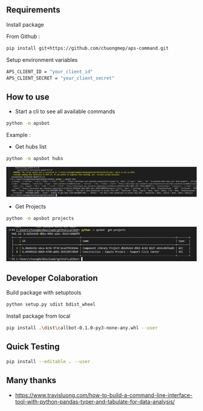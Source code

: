 

## Requirements 

Install package

From Github :

```bash
pip install git+https://github.com/chuongmep/aps-command.git
```

Setup environment variables

```bash
APS_CLIENT_ID = "your_client_id"
APS_CLIENT_SECRET = "your_client_secret"
```

## How to use

- Start a cli to see all available commands

```bash
python -m apsbot
```
Example : 

- Get hubs list

```bash
python -m apsbot hubs
```

![](docs/hubs.png)

- Get Projects 

```bash
python -m apsbot projects
```

![](docs/projects.png)


## Developer Colaboration


Build package with setuptools
```bash
python setup.py sdist bdist_wheel
```

Install package from local

```bash
pip install .\dist\callbot-0.1.0-py3-none-any.whl --user
```

## Quick Testing 

```bash
pip install --editable . --user
```


## Many thanks 

- https://www.travisluong.com/how-to-build-a-command-line-interface-tool-with-python-pandas-typer-and-tabulate-for-data-analysis/
